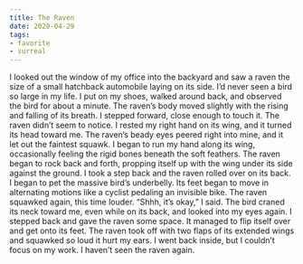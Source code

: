 ```yaml
---
title: The Raven
date: 2020-04-29
tags:
- favorite
- surreal
---
```


I looked out the window of my office into the backyard and saw a raven the size of a small hatchback automobile laying on its side. I’d never seen a bird so large in my life. I put on my shoes, walked around back, and observed the bird for about a minute. The raven’s body moved slightly with the rising and falling of its breath. I stepped forward, close enough to touch it. The raven didn’t seem to notice. I rested my right hand on its wing, and it turned its head toward me. The raven’s beady eyes peered right into mine, and it let out the faintest squawk. I began to run my hand along its wing, occasionally feeling the rigid bones beneath the soft feathers. The raven began to rock back and forth, propping itself up with the wing under its side against the ground. I took a step back and the raven rolled over on its back. I began to pet the massive bird’s underbelly. Its feet began to move in alternating motions like a cyclist pedaling an invisible bike. The raven squawked again, this time louder. “Shhh, it’s okay,” I said. The bird craned its neck toward me, even while on its back, and looked into my eyes again. I stepped back and gave the raven some space. It managed to flip itself over and get onto its feet. The raven took off with two flaps of its extended wings and squawked so loud it hurt my ears. I went back inside, but I couldn’t focus on my work. I haven’t seen the raven again.
